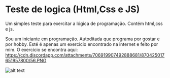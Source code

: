 # Teste de logica (Html,Css e JS)
Um simples teste para exercitar a lógica de programação. Contém html,css e js.


Sou um iniciante em programação. Autoditada que programa por gostar e por hobby. Esté é apenas um exercício encontrado na internet e feito por mim. O exercício se encontra aqui: https://cdn.discordapp.com/attachments/706919907492888681/870425017651957800/56.PNG

![alt text](https://github.com/dkt0001/teste-logica/blob/main/image.png?raw=true)
